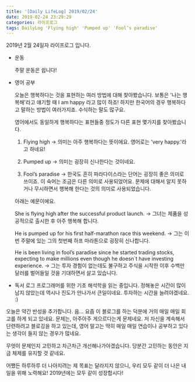 ```yaml
---
title: '[Daily LifeLog] 2019/02/24'
date: 2019-02-24 23:29:29
categories: 라이프로그
tags: DailyLog 'Flying high' 'Pumped up' 'Fool’s paradise'
---
```


2019년 2월 24일자 라이프로그 입니다.

- 운동

  주말 운동은 쉽니다!

- 영어 공부

	오늘은 행복하다는 것을 표현하는 여러 방법에 대해 찾아봤습니다.
	보통은 '나는 행복해'라고 얘기할 때 I am happy 라고 많이 하죠!
	하지만 한국어의 경우 행복하다고 말하는 방법이 여러가지죠. 수식하는 말도 많구요.

	영어에서도 동일하게 행복하다는 표현들중 정도가 다른 표현 몇가지를 찾아봤습니다.

	1. Flying high
	-> 의미는 아주 행복하다는 뜻이에요. 영어로는 'very happy.'라고 하네요!

	2. Pumped up
	-> 의미는 굉장히 신나한다는 것이네요.

	3. Fool’s paradise
	-> 한국도 흔히 파라다이스라는 단어는 굉장히 좋은 의미로 쓰이죠.
	이 숙어는 조금은 다른 의미로 사용되었어요.
	문제에 대해서 알지 못하거나 무시하면서 행복해 한다는 것의 의미로 사용되었습니다.

	아래는 예문이에요.

	She is flying high after the successful product launch.
	-> 그녀는 제품을 성공적으로 출시한 후 아주 행복해 합니다.

	He is pumped up for his first half-marathon race this weekend.
	-> 그는 이번 주말에 있는 그의 첫번째 하프 마라톤으로 굉장히 신나합니다.

	He is been living in fool’s paradise since he started trading stocks, expecting to make millions even though he doesn`t have investing experience.
	-> 그는 투자 경험이 없는데도 불구하고 주식을 시작한 이후 수백만 달러를 벌어들일 것을 기대하면서 살고 있습니다.

- 독서 로그
	프로그래머를 위한 기초 해석학을 읽는 중입니다.
	정해놓은 시간이 많이 남지 않았는데 역시나 진도가 안나가서 큰일이네요.
	투자하는 시간을 늘려야겠네요. :)

오늘은 약간 반성을 추가합니다.
음... 요즘 이 블로그를 하는 덕분에 거의 매일 매일 회고를 하게 되고 있네요.
문제는, 아주아주 게으르다는게 문제네요. 저 자신을 계속해서 단련하려고 블로깅을 하고 있는데, 영어 말고는 딱히 매일 매일  연습이나 공부하고 있다는 생각이 들지 않는 경우가 많네요.

무엇이 문제인지 고민하고 차근차근 개선해나가야겠습니다.
당분간 고민하는 동안은 지금 체제를 유지할 것 같네요.

어쨌든 하루하루 더 나아지려는 제 목표는 달라지지 않으니, 
우리 모두 같이 더 나은 내일을 위해 노력해요!
2019년에는 모두 같이 성장합시다!

